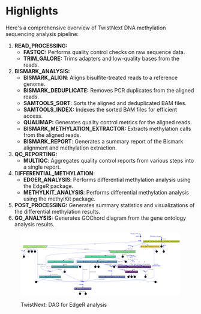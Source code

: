 # Highlights

Here's a comprehensive overview of TwistNext DNA methylation sequencing analysis pipeline:

1. **READ\_PROCESSING:**
   * **FASTQC:** Performs quality control checks on raw sequence data.
   * **TRIM\_GALORE:** Trims adapters and low-quality bases from the reads.
2. **BISMARK\_ANALYSIS:**
   * **BISMARK\_ALIGN**: Aligns bisulfite-treated reads to a reference genome.
   * **BISMARK\_DEDUPLICATE:** Removes PCR duplicates from the aligned reads.
   * **SAMTOOLS\_SORT**: Sorts the aligned and deduplicated BAM files.
   * **SAMTOOLS\_INDEX:** Indexes the sorted BAM files for efficient access.
   * **QUALIMAP:** Generates quality control metrics for the aligned reads.
   * **BISMARK\_METHYLATION\_EXTRACTOR:** Extracts methylation calls from the aligned reads.
   * **BISMARK\_REPORT**: Generates a summary report of the Bismark alignment and methylation extraction.
3. **QC\_REPORTING:**
   * **MULTIQC**: Aggregates quality control reports from various steps into a single report.
4. D**IFFERENTIAL\_METHYLATION**:
   * **EDGER\_ANALYSIS**: Performs differential methylation analysis using the EdgeR package.
   * **METHYLKIT\_ANALYSIS**: Performs differential methylation analysis using the methylKit package.
5. **POST\_PROCESSING:** Generates summary statistics and visualizations of the differential methylation results.
6. **GO\_ANALYSIS:** Generates GOChord diagram from the gene ontology analysis results.&#x20;

<figure><img src=".gitbook/assets/workflow_dag_color.png" alt=""><figcaption><p>TwistNext: DAG for EdgeR analysis</p></figcaption></figure>

